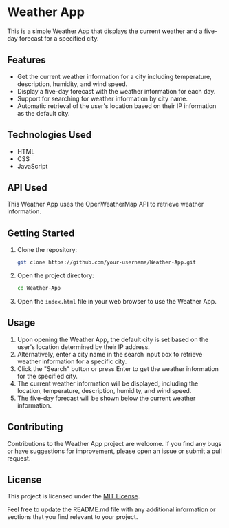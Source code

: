 # Weather App

This is a simple Weather App that displays the current weather and a five-day forecast for a specified city.

## Features

- Get the current weather information for a city including temperature, description, humidity, and wind speed.
- Display a five-day forecast with the weather information for each day.
- Support for searching for weather information by city name.
- Automatic retrieval of the user's location based on their IP information as the default city.

## Technologies Used

- HTML
- CSS
- JavaScript

## API Used

This Weather App uses the OpenWeatherMap API to retrieve weather information.

## Getting Started

1. Clone the repository:

   ```bash
   git clone https://github.com/your-username/Weather-App.git
   ```

2. Open the project directory:

   ```bash
   cd Weather-App
   ```

3. Open the `index.html` file in your web browser to use the Weather App.

## Usage

1. Upon opening the Weather App, the default city is set based on the user's location determined by their IP address.
2. Alternatively, enter a city name in the search input box to retrieve weather information for a specific city.
3. Click the "Search" button or press Enter to get the weather information for the specified city.
4. The current weather information will be displayed, including the location, temperature, description, humidity, and wind speed.
5. The five-day forecast will be shown below the current weather information.

## Contributing

Contributions to the Weather App project are welcome. If you find any bugs or have suggestions for improvement, please open an issue or submit a pull request.

## License

This project is licensed under the [MIT License](LICENSE).

Feel free to update the README.md file with any additional information or sections that you find relevant to your project.